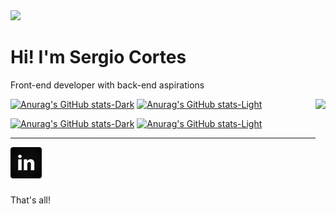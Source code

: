 <div align="left">
  <img src="https://visitor-badge.laobi.icu/badge?page_id=elcheryu-u.elcheryu-u&right_color=hotpink"  />
</div>

<h1 align="left">Hi! I'm Sergio Cortes</h1>

Front-end developer with back-end aspirations

<picture align="right" height="150">
  <source align="right" height="150" media="(prefers-color-scheme: dark)" srcset="https://i.pinimg.com/originals/50/55/45/505545dd2f219e82931d92a77c7ba303.gif">
  <source align="right" height="150" media="(prefers-color-scheme: light)" srcset="https://i.pinimg.com/originals/94/ea/c8/94eac835763ea2c2b63c069cedbed22f.gif">
  <img align="right" height="150" src="https://i.pinimg.com/originals/94/ea/c8/94eac835763ea2c2b63c069cedbed22f.gif">
</picture>

[![Anurag's GitHub stats-Dark](https://github-readme-stats.vercel.app/api/top-langs?username=elcheryu-u&locale=en&hide_title=true&layout=compact&card_width=320&hide_border=true&bg_color=00000000&theme=dark#gh-dark-mode-only)](https://github.com/anuraghazra/github-readme-stats#gh-dark-mode-only)
[![Anurag's GitHub stats-Light](https://github-readme-stats.vercel.app/api/top-langs?username=elcheryu-u&locale=en&hide_title=true&layout=compact&card_width=320&hide_border=true&bg_color=00000000&theme=default#gh-light-mode-only)](https://github.com/anuraghazra/github-readme-stats#gh-light-mode-only)

[![Anurag's GitHub stats-Dark](https://github-readme-stats.vercel.app/api?username=elcheryu-u&locale=en&hide_title=true&layout=compact&card_width=320&hide_border=true&bg_color=00000000&theme=dark#gh-dark-mode-only)](https://github.com/anuraghazra/github-readme-stats#gh-dark-mode-only)
[![Anurag's GitHub stats-Light](https://github-readme-stats.vercel.app/api?username=elcheryu-u&locale=en&hide_title=true&layout=compact&card_width=320&hide_border=true&bg_color=00000000&theme=default#gh-light-mode-only)](https://github.com/anuraghazra/github-readme-stats#gh-light-mode-only)

***

<div align="left">
  <a href="https://www.linkedin.com/in/sergiocortes-dll/" target="_blank">
    <img src="https://raw.githubusercontent.com/sergiocortes-dll/sergiocortes-dll/64dc25f2cd9823450c356971a76acb15ce91680c/images/linkedin.png" width="50" height="50" alt="linkedin logo"  />
  </a>
</div>

###

<p align="left">That's all!</p>

###
